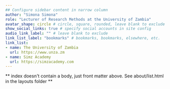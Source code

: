```yaml
---
## Configure sidebar content in narrow column
author: "Simona Simona"
role: "Lecturer of Research Methods at the University of Zambia"
avatar_shape: circle # circle, square, rounded, leave blank to exclude
show_social_links: true # specify social accounts in site config
audio_link_label: "" # leave blank to exclude
link_list_label: "bookmarks" # bookmarks, bookmarks, elsewhere, etc.
link_list:
- name: The University of Zambia
  url: https://www.unza.zm
- name: Simz Academy
  url: https://simzacademy.com
---
```


** index doesn't contain a body, just front matter above.
See about/list.html in the layouts folder **
